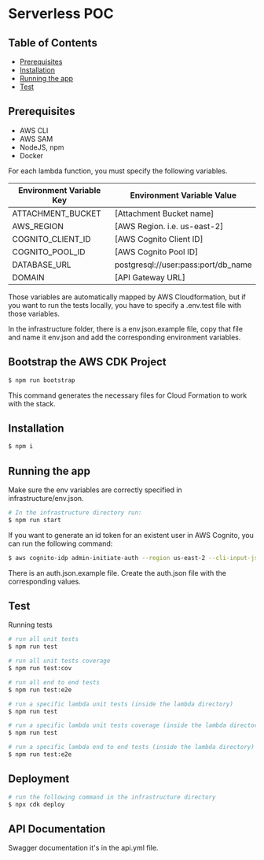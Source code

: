 # Serverless POC

## Table of Contents

- [Prerequisites](#prerequisites)
- [Installation](#installation)
- [Running the app](#running-the-app)
- [Test](#test)

## Prerequisites

- AWS CLI
- AWS SAM
- NodeJS, npm
- Docker

For each lambda function, you must specify the following variables.

<center>

| Environment Variable Key | Environment Variable Value          |
| ------------------------ | ----------------------------------- |
| ATTACHMENT_BUCKET        | [Attachment Bucket name]            |
| AWS_REGION               | [AWS Region. i.e. us-east-2]        |
| COGNITO_CLIENT_ID        | [AWS Cognito Client ID]             |
| COGNITO_POOL_ID          | [AWS Cognito Pool ID]               |
| DATABASE_URL             | postgresql://user:pass:port/db_name |
| DOMAIN                   | [API Gateway URL]                   |

</center>

Those variables are automatically mapped by AWS Cloudformation, but if you want to run the tests locally, you have to specify a .env.test file with those variables.

In the infrastructure folder, there is a env.json.example file, copy that file and name it env.json and add the corresponding environment variables.

## Bootstrap the AWS CDK Project

```bash
$ npm run bootstrap
```

This command generates the necessary files for Cloud Formation to work with the stack.

## Installation

```bash
$ npm i
```

## Running the app

Make sure the env variables are correctly specified in infrastructure/env.json.

```bash
# In the infrastructure directory run:
$ npm run start
```

If you want to generate an id token for an existent user in AWS Cognito, you can run the following command:

```bash
$ aws cognito-idp admin-initiate-auth --region us-east-2 --cli-input-json file://auth.json
```

There is an auth.json.example file. Create the auth.json file with the corresponding values.

## Test

Running tests

```bash
# run all unit tests
$ npm run test

# run all unit tests coverage
$ npm run test:cov

# run all end to end tests
$ npm run test:e2e

# run a specific lambda unit tests (inside the lambda directory)
$ npm run test

# run a specific lambda unit tests coverage (inside the lambda directory)
$ npm run test

# run a specific lambda end to end tests (inside the lambda directory)
$ npm run test:e2e
```

## Deployment

```bash
# run the following command in the infrastructure directory
$ npx cdk deploy
```

## API Documentation

Swagger documentation it's in the api.yml file.
